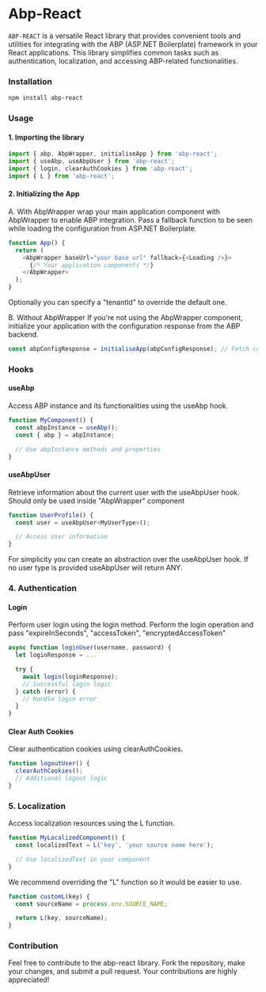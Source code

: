 # Abp-React

`ABP-REACT` is a versatile React library that provides convenient tools and utilities for integrating with the ABP (ASP.NET Boilerplate) framework in your React applications. This library simplifies common tasks such as authentication, localization, and accessing ABP-related functionalities.

### Installation

```bash
npm install abp-react
```

### Usage

#### 1. Importing the library

```javascript
import { abp, AbpWrapper, initialiseApp } from 'abp-react';
import { useAbp, useAbpUser } from 'abp-react';
import { login, clearAuthCookies } from 'abp-react';
import { L } from 'abp-react';
```

#### 2. Initializing the App

A. With AbpWrapper wrap your main application component with AbpWrapper to enable ABP integration. Pass a fallback function to be seen while loading the configuration from ASP.NET Boilerplate.

```javascript
function App() {
  return (
    <AbpWrapper baseUrl="your base url" fallback={<Loading />}>
      {/* Your application components */}
    </AbpWrapper>
  );
}
```

Optionally you can specify a "tenantId" to override the default one.

B. Without AbpWrapper
If you're not using the AbpWrapper component, initialize your application with the configuration response from the ABP backend.

```javascript
const abpConfigResponse = initialiseApp(abpConfigResponse); // Fetch configuration from ABP backend;
```

### Hooks

#### useAbp

Access ABP instance and its functionalities using the useAbp hook.

```javascript
function MyComponent() {
  const abpInstance = useAbp();
  const { abp } = abpInstance;

  // Use abpInstance methods and properties
}
```

#### useAbpUser

Retrieve information about the current user with the useAbpUser hook.
Should only be used inside "AbpWrapper" component

```javascript
function UserProfile() {
  const user = useAbpUser<MyUserType>();

  // Access user information
}
```

For simplicity you can create an abstraction over the useAbpUser hook. If no user type is provided useAbpUser will return ANY.

### 4. Authentication

#### Login

Perform user login using the login method.
Perform the login operation and pass "expireInSeconds", "accessToken", "encryptedAccessToken"

```javascript
async function loginUser(username, password) {
  let loginResponse = ...

  try {
    await login(loginResponse);
    // Successful login logic
  } catch (error) {
    // Handle login error
  }
}
```

#### Clear Auth Cookies

Clear authentication cookies using clearAuthCookies.

```javascript
function logoutUser() {
  clearAuthCookies();
  // Additional logout logic
}
```

### 5. Localization

Access localization resources using the L function.

```javascript
function MyLocalizedComponent() {
  const localizedText = L('key', 'your source name here');

  // Use localizedText in your component
}
```

We recommend overriding the "L" function so it would be easier to use.

```javascript
function customL(key) {
  const sourceName = process.env.SOURCE_NAME;

  return L(key, sourceName);
}
```

### Contribution

Feel free to contribute to the abp-react library. Fork the repository, make your changes, and submit a pull request. Your contributions are highly appreciated!
